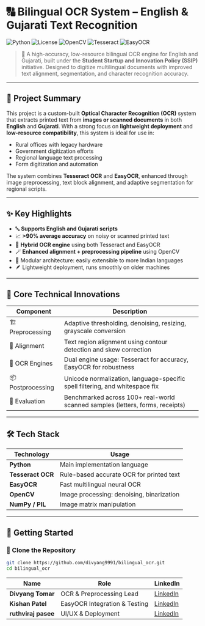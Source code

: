 # 🔠 Bilingual OCR System – English & Gujarati Text Recognition

![Python](https://img.shields.io/badge/Python-3.7+-blue.svg)
![License](https://img.shields.io/badge/license-MIT-green.svg)
![OpenCV](https://img.shields.io/badge/OpenCV-Preprocessing-red.svg)
![Tesseract](https://img.shields.io/badge/OCR-Tesseract-yellowgreen.svg)
![EasyOCR](https://img.shields.io/badge/OCR-EasyOCR-lightblue.svg)

> 🧠 A high-accuracy, low-resource bilingual OCR engine for English and Gujarati, built under the **Student Startup and Innovation Policy (SSIP)** initiative. Designed to digitize multilingual documents with improved text alignment, segmentation, and character recognition accuracy.

---

## 📌 Project Summary

This project is a custom-built **Optical Character Recognition (OCR)** system that extracts printed text from **images or scanned documents** in both **English** and **Gujarati**. With a strong focus on **lightweight deployment** and **low-resource compatibility**, this system is ideal for use in:

- Rural offices with legacy hardware
- Government digitization efforts
- Regional language text processing
- Form digitization and automation

The system combines **Tesseract OCR** and **EasyOCR**, enhanced through image preprocessing, text block alignment, and adaptive segmentation for regional scripts.

---

## ✨ Key Highlights

- 🔤 **Supports English and Gujarati scripts**
- 📈 **>90% average accuracy** on noisy or scanned printed text
- 🧠 **Hybrid OCR engine** using both Tesseract and EasyOCR
- 🪄 **Enhanced alignment + preprocessing pipeline** using OpenCV
- 🧩 Modular architecture: easily extensible to more Indian languages
- 🪶 Lightweight deployment, runs smoothly on older machines

---

## 🧠 Core Technical Innovations

| Component             | Description                                                                 |
|-----------------------|-----------------------------------------------------------------------------|
| 🏗️ Preprocessing       | Adaptive thresholding, denoising, resizing, grayscale conversion             |
| 🧮 Alignment           | Text region alignment using contour detection and skew correction            |
| 🧠 OCR Engines         | Dual engine usage: Tesseract for accuracy, EasyOCR for robustness             |
| 📦 Postprocessing      | Unicode normalization, language-specific spell filtering, and whitespace fix |
| 🧪 Evaluation          | Benchmarked across 100+ real-world scanned samples (letters, forms, receipts) |

---

## 🛠️ Tech Stack

| Technology        | Usage                                        |
|------------------|----------------------------------------------|
| **Python**        | Main implementation language                 |
| **Tesseract OCR** | Rule-based accurate OCR for printed text     |
| **EasyOCR**       | Fast multilingual neural OCR                 |
| **OpenCV**        | Image processing: denoising, binarization    |
| **NumPy / PIL**   | Image matrix manipulation                    |

---

## 🚀 Getting Started

### 🔗 Clone the Repository

```bash
git clone https://github.com/divyang9991/bilingual_ocr.git
cd bilingual_ocr
```

| Name                 | Role                          | LinkedIn                                                  |
| -------------------- | ----------------------------- | --------------------------------------------------------- |
| **Divyang Tomar**    | OCR & Preprocessing Lead      | [LinkedIn](https://www.linkedin.com/in/divyangtomar)      |
| **Kishan Patel**     | EasyOCR Integration & Testing | [LinkedIn](https://www.linkedin.com/in/kdp-dev-pa)        |
| **ruthviraj pasee**  | UI/UX & Deployment            | [LinkedIn](https://www.linkedin.com/in/PruthvirajPasee0)  |


